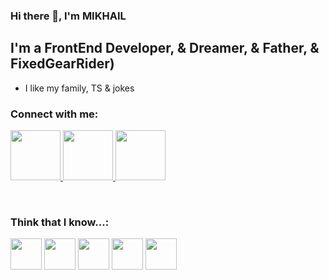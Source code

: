 ### Hi there 👋, I'm MIKHAIL

## I'm a FrontEnd Developer, & Dreamer, & Father, & FixedGearRider)

- I like my family, TS & jokes

### Connect with me:

<p>
<a href="https://www.linkedin.com/in/mikhail-yachnik-91277922b/" target="_blank">
<img width="80px" src="https://cdn-icons-png.flaticon.com/512/61/61109.png"/>
</a>
<a href="https://www.instagram.com/krblnj/" target="_blank">
<img width="80px" src="https://cdn-icons-png.flaticon.com/512/1384/1384031.png"/>
</a>
<a href="https://t.me/krblnj" target="_blank">
<img width="80px" src="https://cdn-icons.flaticon.com/png/512/3536/premium/3536705.png?token=exp=1644067290~hmac=7bf06b070c37d733041e8e7116b6fde5"/>
</a>
</p>
<br/>

### Think that I know...:

<p>
<img width="50px" src="https://cdn-icons.flaticon.com/png/512/2060/premium/2060819.png?token=exp=1644480558~hmac=1adde66ebf58aabbc296875370bd91c5"/>
<img width="50px" src="https://cdn.icon-icons.com/icons2/2415/PNG/512/redux_original_logo_icon_146365.png"/>
<img width="50px" src="https://cdn-icons-png.flaticon.com/512/919/919828.png"/>
<img width="50px" src="https://cdn-icons-png.flaticon.com/512/919/919832.png"/>
<img width="50px" src="https://cdn-icons-png.flaticon.com/512/733/733553.png"/>

</p>
<!--
**YACHNIKMIKHAIL/YACHNIKMIKHAIL** is a ✨ _special_ ✨ repository because its `README.md` (this file) appears on your GitHub profile.

Here are s
- 🔭 I’m currently working on ...
- 🌱 I’m currently learning ...
- 👯 I’m looking to collaborate on ...
- 🤔 I’m looking for help with ...
- 💬 Ask me about ...
- 📫 How to reach me: ...
- 😄 Pronouns: ...
- ⚡ Fun fact: ...
-->
